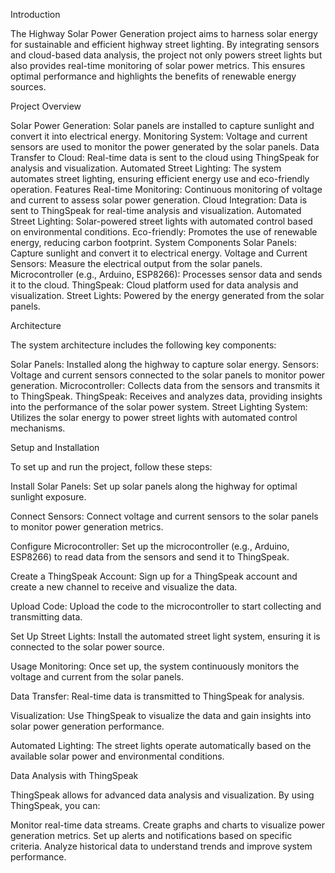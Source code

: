 Introduction

The Highway Solar Power Generation project aims to harness solar energy for sustainable and efficient highway street lighting. By integrating sensors and cloud-based data analysis, the project not only powers street lights but also provides real-time monitoring of solar power metrics. This ensures optimal performance and highlights the benefits of renewable energy sources.

Project Overview

Solar Power Generation: Solar panels are installed to capture sunlight and convert it into electrical energy.
Monitoring System: Voltage and current sensors are used to monitor the power generated by the solar panels.
Data Transfer to Cloud: Real-time data is sent to the cloud using ThingSpeak for analysis and visualization.
Automated Street Lighting: The system automates street lighting, ensuring efficient energy use and eco-friendly operation.
Features
Real-time Monitoring: Continuous monitoring of voltage and current to assess solar power generation.
Cloud Integration: Data is sent to ThingSpeak for real-time analysis and visualization.
Automated Street Lighting: Solar-powered street lights with automated control based on environmental conditions.
Eco-friendly: Promotes the use of renewable energy, reducing carbon footprint.
System Components
Solar Panels: Capture sunlight and convert it to electrical energy.
Voltage and Current Sensors: Measure the electrical output from the solar panels.
Microcontroller (e.g., Arduino, ESP8266): Processes sensor data and sends it to the cloud.
ThingSpeak: Cloud platform used for data analysis and visualization.
Street Lights: Powered by the energy generated from the solar panels.

Architecture

The system architecture includes the following key components:

Solar Panels: Installed along the highway to capture solar energy.
Sensors: Voltage and current sensors connected to the solar panels to monitor power generation.
Microcontroller: Collects data from the sensors and transmits it to ThingSpeak.
ThingSpeak: Receives and analyzes data, providing insights into the performance of the solar power system.
Street Lighting System: Utilizes the solar energy to power street lights with automated control mechanisms.

Setup and Installation

To set up and run the project, follow these steps:

Install Solar Panels:
Set up solar panels along the highway for optimal sunlight exposure.

Connect Sensors:
Connect voltage and current sensors to the solar panels to monitor power generation metrics.

Configure Microcontroller:
Set up the microcontroller (e.g., Arduino, ESP8266) to read data from the sensors and send it to ThingSpeak.

Create a ThingSpeak Account:
Sign up for a ThingSpeak account and create a new channel to receive and visualize the data.

Upload Code:
Upload the code to the microcontroller to start collecting and transmitting data.

Set Up Street Lights:
Install the automated street light system, ensuring it is connected to the solar power source.

Usage
Monitoring:
Once set up, the system continuously monitors the voltage and current from the solar panels.

Data Transfer:
Real-time data is transmitted to ThingSpeak for analysis.

Visualization:
Use ThingSpeak to visualize the data and gain insights into solar power generation performance.

Automated Lighting:
The street lights operate automatically based on the available solar power and environmental conditions.

Data Analysis with ThingSpeak

ThingSpeak allows for advanced data analysis and visualization. By using ThingSpeak, you can:

Monitor real-time data streams.
Create graphs and charts to visualize power generation metrics.
Set up alerts and notifications based on specific criteria.
Analyze historical data to understand trends and improve system performance.
